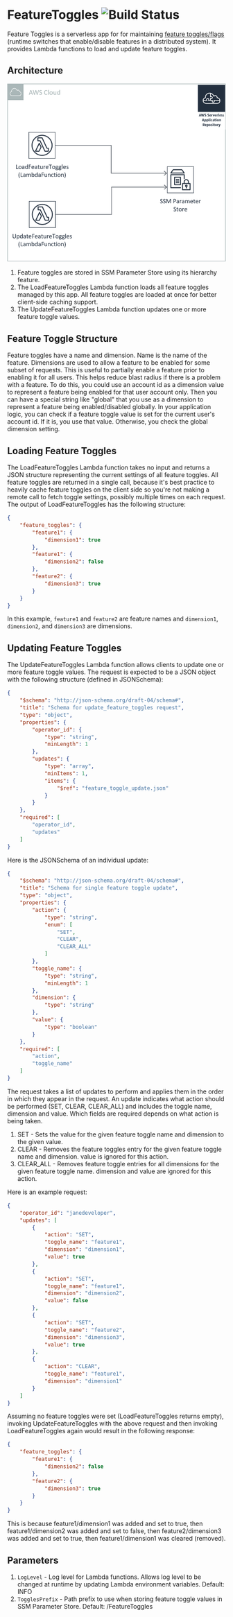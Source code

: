 # FeatureToggles ![Build Status](https://codebuild.us-west-2.amazonaws.com/badges?uuid=eyJlbmNyeXB0ZWREYXRhIjoiSDZubURMQ0tWWVFUc0pqZzBXTkh3Q05IcGlYamJqeW5zYzZOa1d6TkdPbWFaVkY4SHRMTjJXR3BrVk5tbjJnZzQ2SmdZNTJId1lLaGtxUC9LNkRtQkpJPSIsIml2UGFyYW1ldGVyU3BlYyI6IldGL05aT25QSE9xakMrdHYiLCJtYXRlcmlhbFNldFNlcmlhbCI6MX0%3D&branch=master)

Feature Toggles is a serverless app for for maintaining [feature toggles/flags](https://martinfowler.com/articles/feature-toggles.html) (runtime switches that enable/disable features in a distributed system). It provides Lambda functions to load and update feature toggles.

## Architecture

![App Architecture](/architecture.png)

1. Feature toggles are stored in SSM Parameter Store using its hierarchy feature.
1. The LoadFeatureToggles Lambda function loads all feature toggles managed by this app. All feature toggles are loaded at once for better client-side caching support.
1. The UpdateFeatureToggles Lambda function updates one or more feature toggle values.

## Feature Toggle Structure

Feature toggles have a name and dimension. Name is the name of the feature. Dimensions are used to allow a feature to be enabled for some subset of requests. This is useful to partially enable a feature prior to enabling it for all users. This helps reduce blast radius if there is a problem with a feature. To do this, you could use an account id as a dimension value to represent a feature being enabled for that user account only. Then you can have a special string like "global" that you use as a dimension to represent a feature being enabled/disabled globally. In your application logic, you can check if a feature toggle value is set for the current user's account id. If it is, you use that value. Otherwise, you check the global dimension setting.

## Loading Feature Toggles

The LoadFeatureToggles Lambda function takes no input and returns a JSON structure representing the current settings of all feature toggles. All feature toggles are returned in a single call, because it's best practice to heavily cache feature toggles on the client side so you're not making a remote call to fetch toggle settings, possibly multiple times on each request. The output of LoadFeatureToggles has the following structure:

```json
{
    "feature_toggles": {
        "feature1": {
            "dimension1": true
        },
        "feature1": {
            "dimension2": false
        },
        "feature2": {
            "dimension3": true
        }
    }
}
```

In this example, `feature1` and `feature2` are feature names and `dimension1`, `dimension2`, and `dimension3` are dimensions.

## Updating Feature Toggles

The UpdateFeatureToggles Lambda function allows clients to update one or more feature toggle values. The request is expected to be a JSON object with the following structure (defined in JSONSchema):

```json
{
    "$schema": "http://json-schema.org/draft-04/schema#",
    "title": "Schema for update_feature_toggles request",
    "type": "object",
    "properties": {
        "operator_id": {
            "type": "string",
            "minLength": 1
        },
        "updates": {
            "type": "array",
            "minItems": 1,
            "items": {
                "$ref": "feature_toggle_update.json"
            }
        }
    },
    "required": [
        "operator_id",
        "updates"
    ]
}
```

Here is the JSONSchema of an individual update:

```json
{
    "$schema": "http://json-schema.org/draft-04/schema#",
    "title": "Schema for single feature toggle update",
    "type": "object",
    "properties": {
        "action": {
            "type": "string",
            "enum": [
                "SET",
                "CLEAR",
                "CLEAR_ALL"
            ]
        },
        "toggle_name": {
            "type": "string",
            "minLength": 1
        },
        "dimension": {
            "type": "string"
        },
        "value": {
            "type": "boolean"
        }
    },
    "required": [
        "action",
        "toggle_name"
    ]
}
```

The request takes a list of updates to perform and applies them in the order in which they appear in the request. An update indicates what action should be performed (SET, CLEAR, CLEAR_ALL) and includes the toggle name, dimension and value. Which fields are required depends on what action is being taken.

1. SET - Sets the value for the given feature toggle name and dimension to the given value.
1. CLEAR - Removes the feature toggles entry for the given feature toggle name and dimension. value is ignored for this action.
1. CLEAR_ALL - Removes feature toggle entries for all dimensions for the given feature toggle name. dimension and value are ignored for this action.

Here is an example request:

```json
{
    "operator_id": "janedeveloper",
    "updates": [
        {
            "action": "SET",
            "toggle_name": "feature1",
            "dimension": "dimension1",
            "value": true
        },
        {
            "action": "SET",
            "toggle_name": "feature1",
            "dimension": "dimension2",
            "value": false
        },
        {
            "action": "SET",
            "toggle_name": "feature2",
            "dimension": "dimension3",
            "value": true
        },
        {
            "action": "CLEAR",
            "toggle_name": "feature1",
            "dimension": "dimension1"
        }
    ]
}
```

Assuming no feature toggles were set (LoadFeatureToggles returns empty), invoking UpdateFeatureToggles with the above request and then invoking LoadFeatureToggles again would result in the following response:

```json
{
    "feature_toggles": {
        "feature1": {
            "dimension2": false
        },
        "feature2": {
            "dimension3": true
        }
    }
}
```

This is because feature1/dimension1 was added and set to true, then feature1/dimension2 was added and set to false, then feature2/dimension3 was added and set to true, then feature1/dimension1 was cleared (removed).

## Parameters

1. `LogLevel` - Log level for Lambda functions. Allows log level to be changed at runtime by updating Lambda environment variables. Default: INFO
1. `TogglesPrefix` - Path prefix to use when storing feature toggle values in SSM Parameter Store. Default: /FeatureToggles